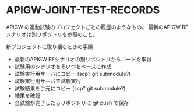# APIGW-JOINT-TEST-RECORDS
APIGW の連動試験のプロジェクトごとの履歴のようなもの。
最新のAPIGW RFシナリオは別リポジトリを参照のこと。

新プロジェクトに取り組むときの手順
- 最新のAPIGW RFシナリオの別リポジトリからコードを取得
- 試験用のシナリオをそいつをベースに作成
- 試験実行用サーバにコピー (scp? git submodule?)
- 試験実行用サーバで試験実行
- 試験結果を手元にコピー (scp? git submodule?)
- 結果を確認
- 全試験が完了したらリポジトリに git push で保存
